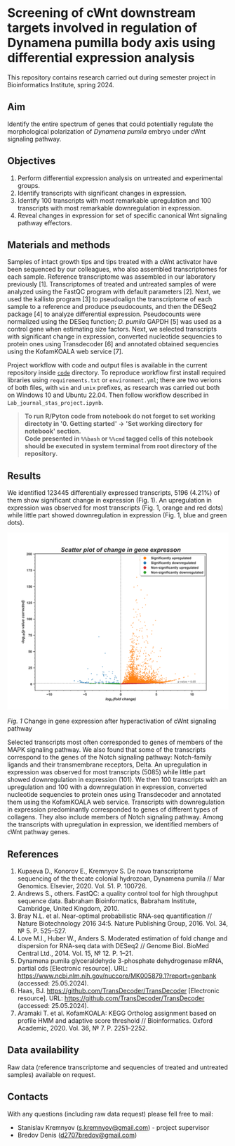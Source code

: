 # Screening of cWnt downstream targets involved in regulation of Dynamena pumilla body axis using differential expression analysis
This repository contains research carried out during semester project in Bioinformatics Institute, spring 2024.

## Aim
Identify the entire spectrum of genes that could potentially regulate the morphological polarization of *Dynamena pumila* embryo under cWnt signaling pathway.

## Objectives
1. Perform differential expression analysis on untreated and experimental groups.
2. Identify transcripts with significant changes in expression.
3. Identify 100 transcripts with most remarkable upregulation and 100 transcripts with most remarkable downregulation in expression.
4. Reveal changes in expression for set of specific canonical Wnt signaling pathway effectors.

## Materials and methods
Samples of intact growth tips and tips treated with a cWnt activator have been sequenced by our colleagues, who also assembled transcriptomes for each sample. Reference transcriptome was assembled in our laboratory previously [1].
Transcriptomes of treated and untreated samples of were analyzed using the FastQC program with default parameters [2]. Next, we used the kallisto program [3] to pseudoalign the transcriptome of each sample to a reference and produce pseudocounts, and then the DESeq2 package [4] to analyze differential expression. Pseudocounts were normalized using the DESeq function; *D. pumila* GAPDH [5] was used as a control gene when estimating size factors. Next, we selected transcripts with significant change in expression, converted nucleotide sequencies to protein ones using Transdecoder [6] and annotated obtained sequencies using the KofamKOALA web service [7].

Project workflow with code and output files is available in the current repository inside [`code`](https://github.com/angrygeese/DynamenaProject_BI2023-24/tree/main/code) directory. To reproduce workflow first install required libraries using `requirements.txt` or `environment.yml`; there are two verions of both files, with `win` and `unix` prefixes, as research was carried out both on Windows 10 and Ubuntu 22.04. Then follow workflow described in `Lab_journal_stas_project.ipynb`. 

> **To run R/Pyton code from notebook do not forget to set working directoty in '0. Getting started' → 'Set working directory for notebook' section.  
Code presented in `%%bash` or `%%cmd` tagged cells of this notebook should be executed in system terminal from root directory of the repository.**

## Results
We identified $123445$ differentially expressed transcripts, $5196$ ($4.21\%$) of them show significant change in expression (Fig. 1).
An upregulation in expression was observed for most transcripts (Fig. 1, orange and red dots) while little part showed downregulation in expression (Fig. 1, blue and green dots).

<img src="data_folder/processed_data/4.Expression_count/kallisto/dynamena_volcano.png" alt="drawing" width="720"/>

*Fig. 1* Change in gene expression after hyperactivation of cWnt signaling pathway

Selected transcripts most often corresponded to genes of members of the MAPK signaling pathway. We also found that some of the transcripts correspond to the genes of the Notch signaling pathway: Notch-family ligands and their transmembrane receptors, Delta. An upregulation in expression was observed for most transcripts ($5085$) while little part showed downregulation in expression ($101$). 
We then $100$ transcripts with an upregulation and $100$ with a downregulation in expression, converted nucleotide sequencies to protein ones using Transdecoder and annotated them using the KofamKOALA web service. Transcripts with downregulation in expression predominantly corresponded to genes of different types of collagens. They also include members of Notch signaling pathway. Among the transcripts with upregulation in expression, we identified members of cWnt pathway genes.

## References
1.	Kupaeva D., Konorov E., Kremnyov S. De novo transcriptome sequencing of the thecate colonial hydrozoan, Dynamena pumila // Mar Genomics. Elsevier, 2020. Vol. 51. P. 100726.
2.	Andrews S., others. FastQC: a quality control tool for high throughput sequence data. Babraham Bioinformatics, Babraham Institute, Cambridge, United Kingdom, 2010.
3.	Bray N.L. et al. Near-optimal probabilistic RNA-seq quantification // Nature Biotechnology 2016 34:5. Nature Publishing Group, 2016. Vol. 34, № 5. P. 525–527.
4.	Love M.I., Huber W., Anders S. Moderated estimation of fold change and dispersion for RNA-seq data with DESeq2 // Genome Biol. BioMed Central Ltd., 2014. Vol. 15, № 12. P. 1–21.
5.	Dynamena pumila glyceraldehyde 3-phosphate dehydrogenase mRNA, partial cds [Electronic resource]. URL: https://www.ncbi.nlm.nih.gov/nuccore/MK005879.1?report=genbank (accessed: 25.05.2024).
6.	Haas, BJ. https://github.com/TransDecoder/TransDecoder [Electronic resource]. URL: https://github.com/TransDecoder/TransDecoder (accessed: 25.05.2024).
7.	Aramaki T. et al. KofamKOALA: KEGG Ortholog assignment based on profile HMM and adaptive score threshold // Bioinformatics. Oxford Academic, 2020. Vol. 36, № 7. P. 2251–2252.

## Data availability
Raw data (reference transcriptome and sequencies of treated and untreated samples) available on request.

## Contacts

With any questions (including raw data request) please fell free to mail:

* Stanislav Kremnyov (s.kremnyov@gmail.com) - project supervisor
* Bredov Denis (d2707bredov@gmail.com)